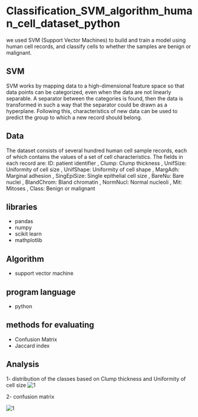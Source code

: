 # Classification_SVM_algorithm_human_cell_dataset_python
we used SVM (Support Vector Machines) to build and train a model using human cell records, and classify cells to whether the samples are benign or malignant.
## SVM
SVM works by mapping data to a high-dimensional feature space so that data points can be categorized, even when the data are not linearly separable. A separator between the categories is found, then the data is transformed in such a way that the separator could be drawn as a hyperplane. Following this, characteristics of new data can be used to predict the group to which a new record should belong.
## Data
The dataset consists of several hundred human cell sample records, each of which contains the values of a set of cell characteristics. The fields in each record are:
ID: patient identifier , Clump: Clump thickness , UnifSize: Uniformity of cell size , UnifShape: Uniformity of cell shape , MargAdh: Marginal adhesion , SingEpiSize: Single epithelial cell size , BareNu: Bare nuclei , BlandChrom: Bland chromatin , NormNucl: Normal nucleoli , Mit: Mitoses , Class: Benign or malignant
## libraries 
- pandas
- numpy
- scikit learn
- mathplotlib
## Algorithm
- support vector machine
## program language
- python
## methods for evaluating
- Confusion Matrix
- Jaccard index
## Analysis
1- distribution of the classes based on Clump thickness and Uniformity of cell size
![1](https://user-images.githubusercontent.com/56628918/87679621-b1bc4800-c77c-11ea-807e-2459d3e83f73.png)

2- confusion matrix

![1](https://user-images.githubusercontent.com/56628918/87679785-e29c7d00-c77c-11ea-9366-325d22a30ea3.png)
